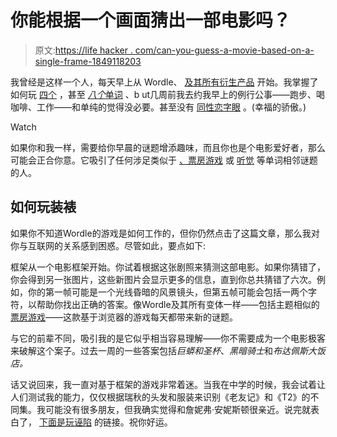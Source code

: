 # 你能根据一个画面猜出一部电影吗？

> 原文:[https://life hacker . com/can-you-guess-a-movie-based-on-a-single-frame-1849118203](https://lifehacker.com/can-you-guess-a-movie-based-on-a-single-frame-1849118203)

我曾经是这样一个人，每天早上从 Wordle、 [及其所有衍生产品](https://lifehacker.com/the-10-best-wordle-alternatives-ranked-by-difficulty-1848859009) 开始。我掌握了如何玩 [四个](https://lifehacker.com/you-should-try-quordle-if-youre-too-good-at-wordle-1848540319) ，甚至 [*八个*单词](https://kotaku.com/wordle-dordle-quordle-octordle-word-game-browser-puzzle-1848593721) 、b ut几周前我去约我早上的例行公事——跑步、喝咖啡、工作——和单纯的觉得没必要。甚至没有 [同性恋字眼](https://lifehacker.com/6-wordle-esque-games-that-are-just-as-good-or-better-1848426197/slides/5) 。(幸福的骄傲。)

Watch

如果你和我一样，需要给你早晨的谜题增添趣味，而且你也是个电影爱好者，那么可能会正合你意。它吸引了任何涉足类似于 [、票房游戏](https://boxofficega.me/) 或 [听觉](https://lifehacker.com/finally-there-s-a-wordle-clone-for-music-lovers-1848649747) 等单词相邻谜题的人。

## 如何玩装裱

如果你不知道Wordle的游戏是如何工作的，但你仍然点击了这篇文章，那么我对你与互联网的关系感到困惑。尽管如此，要点如下:

框架从一个电影框架开始。你试着根据这张剧照来猜测这部电影。如果你猜错了，你会得到另一张图片，这些新图片会显示更多的信息，直到你总共猜错了六次。例如，你的第一帧可能是一个光线昏暗的风景镜头，但第五帧可能会包括一两个字符，以帮助你找出正确的答案。像Wordle及其所有变体一样——包括主题相似的 [票房游戏](https://boxofficega.me/)——这款基于浏览器的游戏每天都带来新的谜题。

与它的前辈不同，吸引我的是它似乎相当容易理解——你不需要成为一个电影极客来破解这个案子。过去一周的一些答案包括*巨蟒和圣杯*、*黑暗骑士*和*布达佩斯大饭店。*

话又说回来，我一直对基于框架的游戏非常着迷。当我在中学的时候，我会试着让人们测试我的能力，仅仅根据瑞秋的头发和服装来识别《老友记》和《T2》的不同集。我可能没有很多朋友，但我确实觉得和詹妮弗·安妮斯顿很亲近。说完就表白了， [下面是玩诬陷](https://framed.wtf/) 的链接。祝你好运。